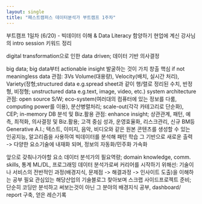 ```yaml
---
layout: single
title: "패스트캠퍼스 데이터분석가 부트캠프 1주차"
---
```


부트캠프 1일차 (6/20) - 빅데이터 이해 & Data Literacy 함양하기
현업에 계신 강사님의  intro session 키워드 정리 

digital transformation으로 인한 data driven; 데이터 기반 의사결정

big data; big data부터 actionable insight 발굴하는 것이 가치 창출 핵심 if not meaningless
data 관점: 3Vs Volume(대용량), Velocity(배치, 실시간 처리), Variety(정형;structured data e.g.spread sheet과 같이 행/렬로 정리된 수치, 반정형, 비정형; unstructured data e.g.text, image, video, etc.)
system architecture 관점: open source S/W; eco-system(여러대의 컴퓨터에 있는 정보를 다룸, computing power를 이용), 분산병렬처리; scale-out(각각 카테고리로 단순화), CEP; in-memory DB 분석 및 Biz.활용 관점: enhance insight; 상관관계, 패턴, 예측, 최적화, 의사결정 및 Biz.활용; 고객 중심 성과, 운영효율화, 리스크관리, 신규 BM등
Generative A.I.; 텍스트, 이미지, 음악, 비디오와 같은 원본 콘텐츠를 생성할 수 있는 인공지능, 알고리즘을 사용하여 빅데이터를 분석해 패턴 학습 그 기반으로 새로운 출력 -> 다양한 요소기술에 내재화 되며, 정보의 자동화/민주화 가속화

앞으로 갖춰나가야할 요소
데이터 분석가의 필요역량; domain knowledge, comm. skills, 통계 ML/DL, 프로그래밍
데이터 분석가로써 커리어를 시작하기 위해선:
기술이나 서비스의 전반적인 과정(배경지식, 문제점 -> 해결과정 -> 인사이트 도출)을 이해하는 공부 필요
관심있는 해당산업의 기술블로그 찾아보며 스크랩
사이드프로젝트 준비; 단순히 코딩만 분석하고 써보는것이 아닌 그 분야의 배경지식 공부, dashboard/ report 구축, 얻은 레슨기록
